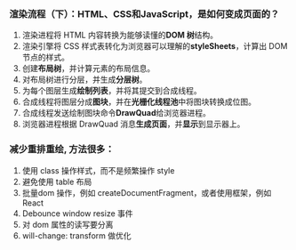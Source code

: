 ### 渲染流程（下）：HTML、CSS和JavaScript，是如何变成页面的？
<ol>
<li>渲染进程将 HTML 内容转换为能够读懂的<strong>DOM 树</strong>结构。</li>
<li>渲染引擎将 CSS 样式表转化为浏览器可以理解的<strong>styleSheets</strong>，计算出 DOM 节点的样式。</li>
<li>创建<strong>布局树</strong>，并计算元素的布局信息。</li>
<li>对布局树进行分层，并生成<strong>分层树</strong>。</li>
<li>为每个图层生成<strong>绘制列表</strong>，并将其提交到合成线程。</li>
<li>合成线程将图层分成<strong>图块</strong>，并在<strong>光栅化线程池</strong>中将图块转换成位图。</li>
<li>合成线程发送绘制图块命令<strong>DrawQuad</strong>给浏览器进程。</li>
<li>浏览器进程根据 DrawQuad 消息<strong>生成页面</strong>，并<strong>显示</strong>到显示器上。</li>
</ol>


### 减少重排重绘, 方法很多：
1. 使用 class 操作样式，而不是频繁操作 style
2. 避免使用 table 布局
3. 批量dom 操作，例如 createDocumentFragment，或者使用框架，例如 React
4. Debounce window resize 事件
5. 对 dom 属性的读写要分离
6. will-change: transform 做优化